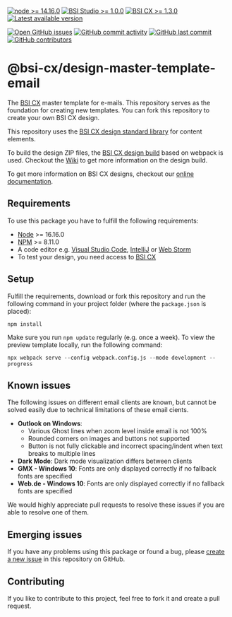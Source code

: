 [![node >= 14.16.0](https://img.shields.io/badge/node-%3E%3D14.16.0-brightgreen)](https://nodejs.org/)
[![BSI Studio >= 1.0.0](https://img.shields.io/badge/BSI%20Studio-%3E%3D1.0.0-brightgreen)](https://www.bsi-software.com/cx)
[![BSI CX >= 1.3.0](https://img.shields.io/badge/BSI%20CX-%3E%3D1.3.0-brightgreen)](https://www.bsi-software.com/cx)
[![Latest available version](https://img.shields.io/github/v/tag/bsi-software/bsi-cx-design-master-template-email?label=npm)](https://github.com/bsi-software/bsi-cx-design-master-template-email/releases)

[![Open GitHub issues](https://img.shields.io/github/issues/bsi-software/bsi-cx-design-master-template-email)](https://github.com/bsi-software/bsi-cx-design-master-template-email/issues)
[![GitHub commit activity](https://img.shields.io/github/commit-activity/w/bsi-software/bsi-cx-design-master-template-email)](https://github.com/bsi-software/bsi-cx-design-master-template-email/commits)
[![GitHub last commit](https://img.shields.io/github/last-commit/bsi-software/bsi-cx-design-master-template-email)](https://github.com/bsi-software/bsi-cx-design-master-template-email/commits)
[![GitHub contributors](https://img.shields.io/github/contributors/bsi-software/bsi-cx-design-master-template-email)](https://github.com/bsi-software/bsi-cx-design-master-template-email/graphs/contributors)


# @bsi-cx/design-master-template-email

The [BSI CX](https://www.bsi-software.com/en/cx) master template for e-mails. This repository serves as the foundation for creating new templates. You can fork this repository to create your own BSI CX design. 

This repository uses the [BSI CX design standard library](https://github.com/bsi-software/bsi-cx-design-standard-library-email) for content elements.

To build the design ZIP files, the [BSI CX design build](https://github.com/bsi-software/bsi-cx-design-build) based on webpack is used. Checkout
the [Wiki](https://github.com/bsi-software/bsi-cx-design-build/wiki) to get more information on the design build. 

To get more information on BSI CX designs, checkout our [online documentation](https://bsi-software.github.io/bsi-cx-docs/).

## Requirements

To use this package you have to fulfill the following requirements:

* [Node](https://nodejs.org/) >= 16.16.0
* [NPM](https://nodejs.org/) >= 8.11.0
* A code editor e.g. [Visual Studio Code](https://code.visualstudio.com/), [IntelliJ](https://www.jetbrains.com/idea/)
  or [Web Storm](https://www.jetbrains.com/webstorm/)
* To test your design, you need access to [BSI CX](https://www.bsi-software.com/cx)

## Setup

Fulfill the requirements, download or fork this repository and run the following command in your project folder (where the `package.json` is placed):

````shell script
npm install
````

Make sure you run `npm update` regularly (e.g. once a week).
To view the preview template locally, run the following command:

````shell script
npx webpack serve --config webpack.config.js --mode development --progress
````

## Known issues

The following issues on different email clients are known, but cannot be solved easily due to technical limitations of these email cients.

* __Outlook on Windows__: 
  * Various Ghost lines when zoom level inside email is not 100%
  * Rounded corners on images and buttons not supported
  * Button is not fully clickable and incorrect spacing/indent when text breaks to multiple lines
* __Dark Mode__: Dark mode visualization differs between clients
* __GMX - Windows 10__: Fonts are only displayed correctly if no fallback fonts are specified
* __Web.de - Windows 10__: Fonts are only displayed correctly if no fallback fonts are specified

We would highly appreciate pull requests to resolve these issues if you are able to resolve one of them.

## Emerging issues

If you have any problems using this package or found a bug,
please [create a new issue](https://github.com/bsi-software/bsi-cx-design-master-template-email/issues) in this repository on GitHub.


## Contributing

If you like to contribute to this project, feel free to fork it and create a pull request.